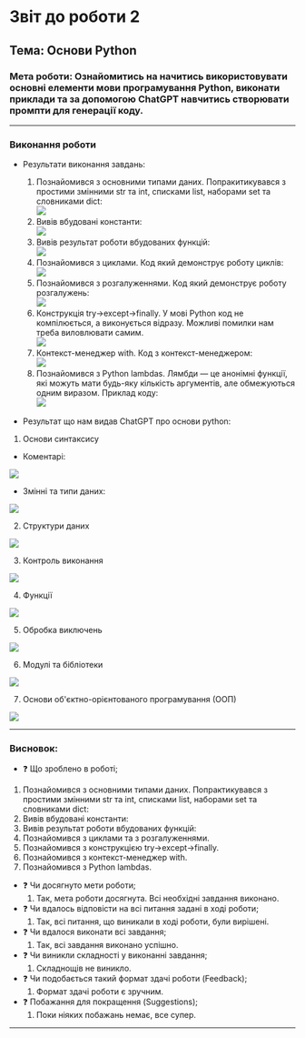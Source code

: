 # Звіт до роботи 2
## Тема: Основи Python
### Мета роботи: Ознайомитись на начитись використовувати основні елементи мови програмування Python, виконати приклади та за допомогою ChatGPT навчитись створювати промпти для генерації коду.

---
### Виконання роботи
* Результати виконання завдань:
    1. Познайомився з основними типами даних. Попракитикувався з простими змінними str та int, списками list, наборами set та словниками dict:      
    ![](./images/1_image.png)
    2. Вивів вбудовані константи:     
    ![](./images/2_image.png)
    3. Вивів результат роботи вбудованих функцій:     
    ![](./images/3_image.png)
    4. Познайомився з циклами. Код який демонструє роботу циклів:    
    ![](./images/4_image.png)
    5. Познайомився з розгалуженнями. Код який демонструє роботу розгалужень:    
    ![](./images/5_image.png)
    6. Конструкція try->except->finally. У мові Python код не компілюється, а виконується відразу. Можливі помилки нам треба виловлювати самим.     
    ![](./images/6_image.png)
    7. Контекст-менеджер with. Код з контекст-менеджером:     
    ![](./images/7_image.png)
    8. Познайомився з Python lambdas. Лямбди — це анонімні функції, які можуть мати будь-яку кількість аргументів, але обмежуються одним виразом. Приклад коду:        
    ![](./images/8_image.png)
    


* Результат що нам видав ChatGPT про основи python:
1. Основи синтаксису
- Коментарі:   

![](./base_img/1_image.png)

- Змінні та типи даних:  

![](./base_img/2_image.png)

2. Структури даних 

![](./base_img/3_image.png)

3. Контроль виконання 

![](./base_img/4_image.png)

4. Функції 

![](./base_img/5_image.png)

5. Обробка виключень   

![](./base_img/6_image.png)

6. Модулі та бібліотеки 

![](./base_img/7_image.png)

7. Основи об'єктно-орієнтованого програмування (ООП) 

![](./base_img/8_image.png)

---
### Висновок:

- :question: Що зроблено в роботі;
1. Познайомився з основними типами даних. Попрактикувався з простими змінними str та int, списками list, наборами set та словниками dict:
2. Вивів вбудовані константи:
3. Вивів результат роботи вбудованих функцій:
4. Познайомився з циклами та з розгалуженнями.
5. Познайомився з конструкцією try->except->finally. 
6. Познайомився з контекст-менеджер with. 
7. Познайомився з Python lambdas. 
- :question: Чи досягнуто мети роботи;
    1. Так, мета роботи досягнута. Всі необхідні завдання виконано.
- :question: Чи вдалось відповісти на всі питання задані в ході роботи;
    1. Так, всі питання, що виникали в ході роботи, були вирішені.
- :question: Чи вдалося виконати всі завдання;
    1. Так, всі завдання виконано успішно.
- :question: Чи виникли складності у виконанні завдання;
    1. Складнощів не виникло. 
- :question: Чи подобається такий формат здачі роботи (Feedback);
    1. Формат здачі роботи є зручним.
- :question: Побажання для покращення (Suggestions);
    1. Поки ніяких побажань немає, все супер.

---